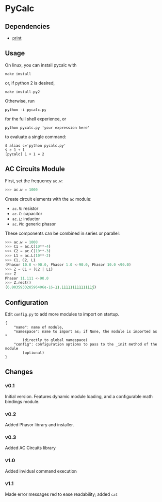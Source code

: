# PyCalc

## Dependencies
- [print](https://github.com/thetianshuhuang/print)

## Usage

On linux, you can install pycalc with
```shell
make install
```

or, if python 2 is desired,
```shell
make install-py2
```

Otherwise, run
```shell
python -i pycalc.py
```

for the full shell experience, or
```shell
python pycalc.py 'your expression here'
```

to evaluate a single command:
```shell
$ alias c='python pycalc.py'
$ c 1 + 1
[pycalc] 1 + 1 = 2
```

## AC Circuits Module


First, set the frequency ```ac.w```:
```python
>>> ac.w = 1000
```

Create circuit elements with the ```ac``` module:
- ```ac.R```: resistor
- ```ac.C```: capacitor
- ```ac.L```: inductor
- ```ac.Ph```: generic phasor

These components can be combined in series or parallel:

```python
>>> ac.w = 1000
>>> C1 = ac.C(10**-4)
>>> C2 = ac.C(10**-3)
>>> L1 = ac.L(10**-2)
>>> C1, C2, L1
(Phasor 10.0 <-90.0, Phasor 1.0 <-90.0, Phasor 10.0 <90.0)
>>> Z = C1 + (C2 | L1)
>>> Z
Phasor 11.111 <-90.0
>>> Z.rect()
(6.803593328596406e-16-11.11111111111111j)
```

## Configuration

Edit ```config.py``` to add more modules to import on startup.

```
{
    "name": name of module,
    "namespace": name to import as; if None, the module is imported as *
        (directly to global namespace)
    "config": configuration options to pass to the _init method of the module
        (optional)
}
```


## Changes

### v0.1
Initial version. Features dynamic module loading, and a configurable math bindings module.

### v0.2
Added Phasor library and installer.

### v0.3
Added AC Circuits library

### v1.0
Added invidual command execution

### v1.1
Made error messages red to ease readability; added ```cat```
